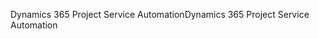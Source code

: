 <span data-ttu-id="94f75-101">Dynamics 365 Project Service Automation</span><span class="sxs-lookup"><span data-stu-id="94f75-101">Dynamics 365 Project Service Automation</span></span>
